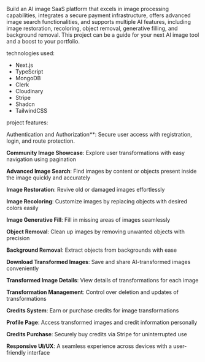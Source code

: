 Build an AI image SaaS platform that excels in image processing capabilities, integrates a secure payment infrastructure, offers advanced image search functionalities, and supports multiple AI features, including image restoration, recoloring, object removal, generative filling, and background removal. This project can be a guide for your next AI image tool and a boost to your portfolio. 

technologies used:

- Next.js
- TypeScript
- MongoDB
- Clerk
- Cloudinary
- Stripe
- Shadcn
- TailwindCSS

project features:

Authentication and Authorization**: Secure user access with registration, login, and route protection.

**Community Image Showcase**: Explore user transformations with easy navigation using pagination

**Advanced Image Search**: Find images by content or objects present inside the image quickly and accurately

**Image Restoration**: Revive old or damaged images effortlessly

**Image Recoloring**: Customize images by replacing objects with desired colors easily

**Image Generative Fill**: Fill in missing areas of images seamlessly

**Object Removal**: Clean up images by removing unwanted objects with precision

**Background Removal**: Extract objects from backgrounds with ease

**Download Transformed Images**: Save and share AI-transformed images conveniently

**Transformed Image Details**: View details of transformations for each image

**Transformation Management**: Control over deletion and updates of transformations

**Credits System**: Earn or purchase credits for image transformations

**Profile Page**: Access transformed images and credit information personally

**Credits Purchase**: Securely buy credits via Stripe for uninterrupted use

**Responsive UI/UX**: A seamless experience across devices with a user-friendly interface
